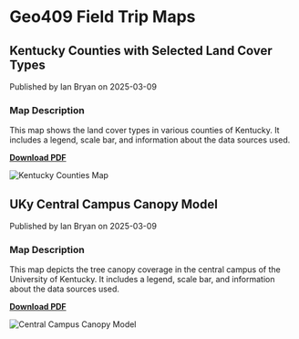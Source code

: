 # Geo409 Field Trip Maps

## Kentucky Counties with Selected Land Cover Types
Published by Ian Bryan on 2025-03-09

### Map Description
This map shows the land cover types in various counties of Kentucky. It includes a legend, scale bar, and information about the data sources used.

**[Download PDF](kentucky-map.pdf)**

![Kentucky Counties Map](kentucky-map.jpeg)

## UKy Central Campus Canopy Model
Published by Ian Bryan on 2025-03-09

### Map Description
This map depicts the tree canopy coverage in the central campus of the University of Kentucky. It includes a legend, scale bar, and information about the data sources used.

**[Download PDF](central-campus-map.pdf)**

![Central Campus Canopy Model](central-campus-map.jpeg)
